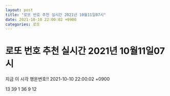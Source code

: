 ```yaml
---
layout: post
title: "로또 번호 추천 실시간 2021년 10월11일07시"
date: 2021-10-10 22:00:02 +0900
categories: 로또
---
```


# 로또 번호 추천 실시간 2021년 10월11일07시

지금 이 시각 행운번호!! 2021-10-10 22:00:02 +0900

 13  39  1  36  9  12 

